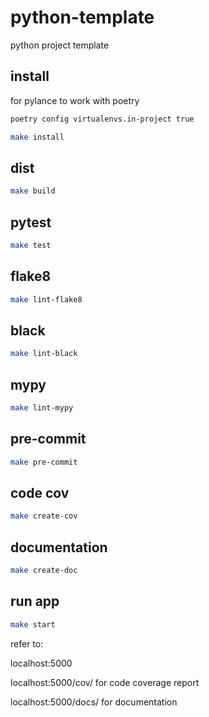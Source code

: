 # python-template
python project template


## install
for pylance to work with poetry
```bash
poetry config virtualenvs.in-project true
```
```bash
make install
```


## dist
```bash
make build
```

## pytest
```bash
make test
```

## flake8
```bash
make lint-flake8
```

## black
```bash
make lint-black
```

## mypy
```bash
make lint-mypy
```

## pre-commit
```bash
make pre-commit
```


## code cov
```bash
make create-cov
```

## documentation
```bash
make create-doc
```


## run app
```bash
make start
```

refer to:


localhost:5000

localhost:5000/cov/ for code coverage report

localhost:5000/docs/ for documentation
